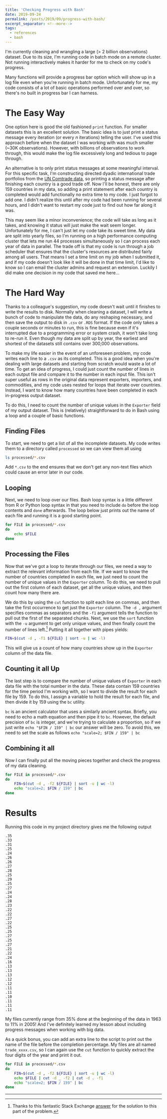 ```yaml
---
title: 'Checking Progress with Bash'
date: 2019-09-24
permalink: /posts/2019/09/progress-with-bash/
excerpt_separator: <!--more-->
tags:
  - references
  - bash
---
```


I'm currently cleaning and wrangling a large (> 2 billion observations) dataset. Due to its size, I'm running code in batch mode on a remote cluster. Not running interactively makes it harder for me to check on my code's progress.
<!--more-->
Many functions will provide a progress bar option which will show up in a log file even when you're running in batch mode. Unfortunately for me, my code consists of a lot of basic operations performed over and over, so there's no built in progress bar I can harness. 

# The Easy Way

One option here is good the old fashioned `print` function. For smaller datasets this is an excellent solution. The basic idea is to just print a status message every iteration (or every $n$ iterations) telling the user. I've used this approach before when the dataset I was working with was much smaller (~30K observations). However, with billions of observations to work through, this would make the log file excessively long and tedious to page through.

An alternative is to only print status messages at some meaningful interval. For this specific task, I'm constructing directed dyadic international trade portfolios from the [UN Comtrade data](https://comtrade.un.org/), so printing a status message after finishing each country is a good trade off. Now I'll be honest, there are only 159 countries in my data, so adding a print statement after each country is completed would add functionally no extra time to my code. I just forgot to add one. I didn't realize this until after my code had been running for several hours, and I didn't want to restart my code just to find out how far along it was.

This may seem like a minor inconvenience; the code will take as long as it takes, and knowing it status will just make the wait seem longer. Unfortunately for me, I can't just let my code take its sweet time. My data are split into yearly files, so I'm running on a high performance computing cluster that lets me run 44 processes simultaneously so I can process each year of data in parallel. The trade off is that my code is run through a job scheduler that ensures that the cluster's resources are distributed fairly among all users. That means I set a time limit on my job when I submitted it, and if my code doesn't look like it will be done in that time limit, I'd like to know so I can email the cluster admins and request an extension. Luckily I did make one decision in my code that saved me here...

# The Hard Way

Thanks to a colleague's suggestion, my code doesn't wait until it finishes to write the results to disk. Normally when cleaning a dataset, I will write a bunch of code to manipulate the data, do any reshaping necessary, and then save the output to disk in `.csv` or `.RDS` format. If the code only takes a couple seconds or minutes to run, this is fine because even if it's interrupted due to a programming error or system crash, it won't take long to re-run it. Even though my data are split up by year, the earliest and shortest of the datasets still contains over 300,000 observations.

To make my life easier in the event of an unforeseen problem, my code writes each line to a `.csv` as its completed. This is a good idea when you're dealing with large datasets and starting from scratch would waste a lot of time. To get an idea of progress, I could just count the number of lines in each output file and compare it to the number in each input file. This isn't super useful as rows in the original data represent exporters, importers, and commodities, and my code uses nested for loops that iterate over countries. Instead, I want to know how many countries have been completed in each in-progress output dataset.

To do this, I need to count the number of unique values in the `Exporter` field of my output dataset. This is (relatively) straightforward to do in Bash using a loop and a couple of basic functions.

## Finding Files

To start, we need to get a list of all the incomplete datasets. My code writes them to a directory called `processed` so we can view them all using

```bash
ls processed/*.csv
```

Add `*.csv` to the end ensures that we don't get any non-text files which could cause an error later in our code.

## Looping

Next, we need to loop over our files. Bash loop syntax is a little different from R or Python loop syntax in that you need to include `do` before the loop contents and `done` afterwards. The loop below just prints out the name of each file and running it is a good starting point.

```bash
for FILE in processed/*.csv
do
	echo $FILE
done
```

## Processing the Files

Now that we've got a loop to iterate through our files, we need a way to extract the relevant information from each file. If we want to know the number of countries completed in each file, we just need to count the number of unique values in the `Exporter` column. To do this, we need to pull out the first column of each dataset, get all the unique values, and then count how many there are.

We do this by using the `cut` function to split each line on commas, and then take the first occurrence to get just the `Exporter` column. The `-d ,` argument specifies commas as separators and the `-f1` argument tells the function to pull out the first of the separated chunks. Next, we use the `sort` function with the `-u` argument to get only unique values, and then finally count the number of lines left.[^1] Putting it all together with pipes yields:

```bash
FIN=$(cut -d , -f1 ${FILE} | sort -u | wc -l)
```

This will give us a count of how many countries show up in the `Exporter` column of the data file.

## Counting it all Up

The last step is to compare the number of unique values of `Exporter` in each data file with the total number in the data. These data contain 159 countries for the time period I'm working with, so I want to divide the result for each file by 159. To do this, I assign a variable to hold the result for each file, and then divide it by 159 using the `bc` utility.

`bc` is an ancient calculator that uses a similarly ancient syntax. Briefly, you need to echo a math equation and then pipe it to `bc`. However, the default precision of `bc` is integer, and we're trying to calculate a proportion, so if we just write `echo "$FIN / 159" | bc` our answer will be zero. To avoid this, we need to set the scale as follows `echo "scale=2; $FIN / 159" | bc`

## Combining it all

Now I can finally put all the moving pieces together and check the progress of my data cleaning.

```bash
for FILE in processed/*.csv
do
	FIN=$(cut -d , -f2 ${FILE} | sort -u | wc -l)
	echo "scale=2; $FIN / 159" | bc
done
```

# Results

Running this code in my project directory gives me the following output

    .35
    .33
    .31
    .25
    .24
    .26
    .26
    .27
    .28
    .25
    .29
    .25
    .27
    .24
    .24
    .28
    .23
    .22
    .22
    .27
    .22
    .25
    .25
    .27
    .25
    .27
    .21
    .22
    .24
    .16
    .13
    .13
    .13
    .12
    .12
    .11
    .11
    .10
    .11
    .11
    .11

My files currently range from 35% done at the beginning of the data in 1963 to 11% in 2005! And I've definitely learned my lesson about including progress messages when working with big data.

As a quick bonus, you can add an extra line to the script to print out the name of the file before the completion percentage. My files are all named `trade_xxxx.csv`, so I can again use the `cut` function to quickly extract the four digits of the year and print it out.

```bash
for FILE in processed/*.csv
do
	FIN=$(cut -d , -f2 ${FILE} | sort -u | wc -l)
	echo $FILE | cut -d _ -f2 | cut -d . -f1
	echo "scale=2; $FIN / 159" | bc
done
```

------
[^1]: Thanks to this fantastic Stack Exchange [answer](https://stackoverflow.com/a/2781511) for the solution to this part of the problem.